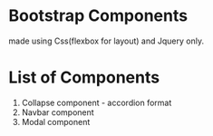 # Bootstrap Components 

made using Css(flexbox for layout) and Jquery only.

# List of Components

1. Collapse component - accordion format
2. Navbar component
3. Modal component